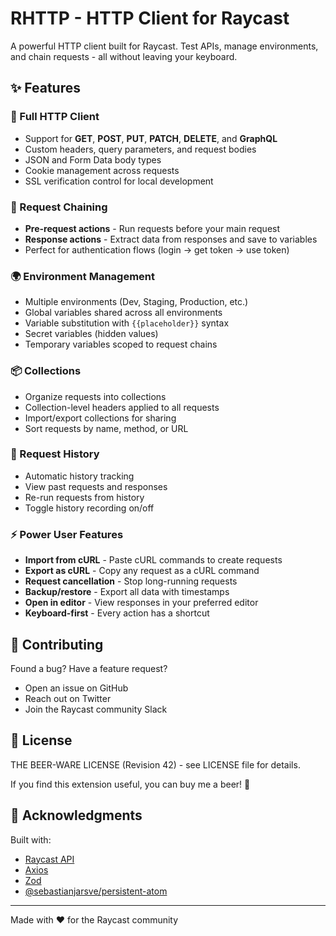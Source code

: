 # RHTTP - HTTP Client for Raycast

A powerful HTTP client built for Raycast. Test APIs, manage environments, and chain requests - all without leaving your keyboard.

## ✨ Features

### 🚀 Full HTTP Client

- Support for **GET**, **POST**, **PUT**, **PATCH**, **DELETE**, and **GraphQL**
- Custom headers, query parameters, and request bodies
- JSON and Form Data body types
- Cookie management across requests
- SSL verification control for local development

### 🔗 Request Chaining

- **Pre-request actions** - Run requests before your main request
- **Response actions** - Extract data from responses and save to variables
- Perfect for authentication flows (login → get token → use token)

### 🌍 Environment Management

- Multiple environments (Dev, Staging, Production, etc.)
- Global variables shared across all environments
- Variable substitution with `{{placeholder}}` syntax
- Secret variables (hidden values)
- Temporary variables scoped to request chains

### 📦 Collections

- Organize requests into collections
- Collection-level headers applied to all requests
- Import/export collections for sharing
- Sort requests by name, method, or URL

### 📜 Request History

- Automatic history tracking
- View past requests and responses
- Re-run requests from history
- Toggle history recording on/off

### ⚡ Power User Features

- **Import from cURL** - Paste cURL commands to create requests
- **Export as cURL** - Copy any request as a cURL command
- **Request cancellation** - Stop long-running requests
- **Backup/restore** - Export all data with timestamps
- **Open in editor** - View responses in your preferred editor
- **Keyboard-first** - Every action has a shortcut

## 🤝 Contributing

Found a bug? Have a feature request?

- Open an issue on GitHub
- Reach out on Twitter
- Join the Raycast community Slack

## 📄 License

THE BEER-WARE LICENSE (Revision 42) - see LICENSE file for details.

If you find this extension useful, you can buy me a beer! 🍺

## 🙏 Acknowledgments

Built with:

- [Raycast API](https://developers.raycast.com/)
- [Axios](https://axios-http.com/)
- [Zod](https://zod.dev/)
- [@sebastianjarsve/persistent-atom](https://github.com/sebastianjarsve/persistent-atom)

---

Made with ❤️ for the Raycast community
